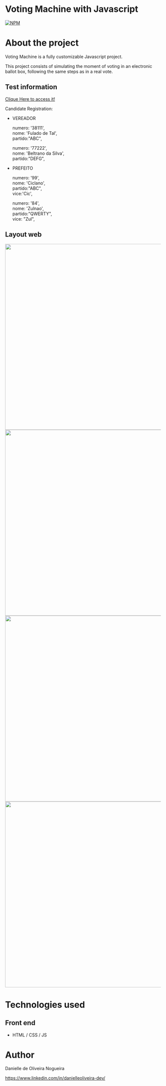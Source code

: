 # Voting Machine with Javascript
[![NPM](https://img.shields.io/npm/l/react)](https://github.com/danielleoliveira-dev/urnaEletronicaProject/blob/main/LICENSE) 

# About the project

Voting Machine is a fully customizable Javascript project.

This project consists of simulating the moment of voting in an electronic ballot box, following the same steps as in a real vote. 


## Test information

<a href="https://danielleoliveira-dev.github.io/urnaEletronicaProject/" target=_blank>Clique Here to access it!</a>


Candidate Registration:

- VEREADOR<br>

  numero: '38111',<br>
  nome: 'Fulado de Tal',<br>
  partido:"ABC",<br>
  
  numero: '77222',<br>
  nome: 'Beltrano da Silva',<br>
  partido:"DEFG",<br>
  
- PREFEITO <br>

  numero: '99', <br>
  nome: 'Ciclano', <br>
  partido:"ABC", <br>
  vice:'Cic', <br>
  
  numero: '84', <br>
  nome: 'Zulnao', <br>
  partido:"QWERTY",<br>
  vice: "Zul",<br>
  

## Layout web

<div align="center">
<img src= "https://user-images.githubusercontent.com/81488971/145229358-32ddeaa0-9732-4431-99d2-6c6205ed34fc.PNG" width="600px" />
</div>
<div align="center">
<img src= "https://user-images.githubusercontent.com/81488971/145229373-fad93bce-d893-45ea-851f-b5ad05b745d2.PNG" width="600px" />
</div>
<div align="center">
<img src= "https://user-images.githubusercontent.com/81488971/145232476-de5a24f3-9acc-41b1-b295-aad107016347.PNG" width="600px" />
</div>
<div align="center">
<img src= "https://user-images.githubusercontent.com/81488971/145229379-4393bc58-3c9a-42ed-9db7-ac955082a14f.PNG" width="600px" />
</div>

# Technologies used

## Front end
- HTML / CSS / JS 

# Author

Danielle de Oliveira Nogueira

https://www.linkedin.com/in/danielleoliveira-dev/





